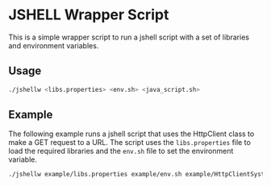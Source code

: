 # JSHELL Wrapper Script

This is a simple wrapper script to run a jshell script with a set of libraries and environment variables.

## Usage

```bash
./jshellw <libs.properties> <env.sh> <java_script.sh>
```

## Example

The following example runs a jshell script that uses the HttpClient class to make a GET request to a URL. The script uses the `libs.properties` file to load the required libraries and the `env.sh` file to set the environment variable.

```bash
./jshellw example/libs.properties example/env.sh example/HttpClientSystemProperties.sh
```
